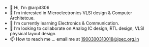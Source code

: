 - 👋 Hi, I’m @arpit306
- 👀 I’m interested in Microelectronics VLSI design & Computer Architetcue.
- 🌱 I’m currently learning Electronics & Communication.
- 💞️ I’m looking to collaborate on Analog IC design, RTL design, VLSI physical layout design.
- 📫 How to reach me ... email me at 1900300310018@ipec.org.in

<!---
arpit306/arpit306 is a ✨ special ✨ repository because its `README.md` (this file) appears on your GitHub profile.
You can click the Preview link to take a look at your changes.
--->
